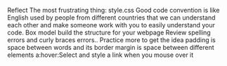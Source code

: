 Reflect
The most frustrating thing: style.css
Good code convention is like English used by people from different countries that we can understand each other and make someone work with you to easily understand your code.
Box model build the structure for your webpage
Review
spelling errors and curly braces errors..
Practice more to get the idea
padding is space between words and its border
margin is space between different elements
a:hover:Select and style a link when you mouse over it

